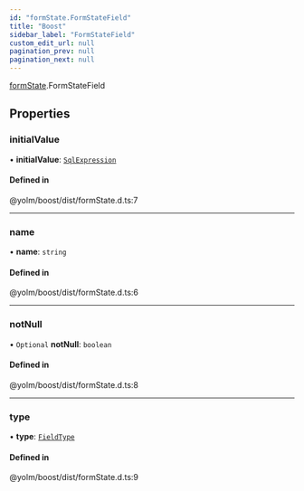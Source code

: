 ```yaml
---
id: "formState.FormStateField"
title: "Boost"
sidebar_label: "FormStateField"
custom_edit_url: null
pagination_prev: null
pagination_next: null
---
```


[formState](../namespaces/formState.md).FormStateField

## Properties

### initialValue

• **initialValue**: [`SqlExpression`](../namespaces/yom.md#sqlexpression)

#### Defined in

@yolm/boost/dist/formState.d.ts:7

___

### name

• **name**: `string`

#### Defined in

@yolm/boost/dist/formState.d.ts:6

___

### notNull

• `Optional` **notNull**: `boolean`

#### Defined in

@yolm/boost/dist/formState.d.ts:8

___

### type

• **type**: [`FieldType`](../namespaces/yom.md#fieldtype)

#### Defined in

@yolm/boost/dist/formState.d.ts:9
